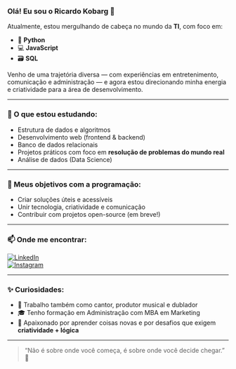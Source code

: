 ### Olá! Eu sou o Ricardo Kobarg 👋

Atualmente, estou mergulhando de cabeça no mundo da **TI**, com foco em:

- 🐍 **Python**
- 💻 **JavaScript**
- 🗃️ **SQL**

Venho de uma trajetória diversa — com experiências em entretenimento, comunicação e administração — e agora estou direcionando minha energia e criatividade para a área de desenvolvimento.

---

### 🚀 O que estou estudando:

- Estrutura de dados e algoritmos
- Desenvolvimento web (frontend & backend)
- Banco de dados relacionais
- Projetos práticos com foco em **resolução de problemas do mundo real**
- Análise de dados (Data Science)

---

### 📌 Meus objetivos com a programação:

- Criar soluções úteis e acessíveis
- Unir tecnologia, criatividade e comunicação
- Contribuir com projetos open-source (em breve!)

---

### 📫 Onde me encontrar:

[![LinkedIn](https://img.shields.io/badge/LinkedIn-0077B5?style=flat&logo=linkedin&logoColor=white)](https://www.linkedin.com/in/ricardo-kobarg)  
[![Instagram](https://img.shields.io/badge/@ricardokobarg-E4405F?style=flat&logo=instagram&logoColor=white)](https://www.instagram.com/ricardokobarg)  

---

### ✨ Curiosidades:

- 🎤 Trabalho também como cantor, produtor musical e dublador
- 🎓 Tenho formação em Administração com MBA em Marketing
- 🎯 Apaixonado por aprender coisas novas e por desafios que exigem **criatividade + lógica**

---

> “Não é sobre onde você começa, é sobre onde você decide chegar.” 🚀
